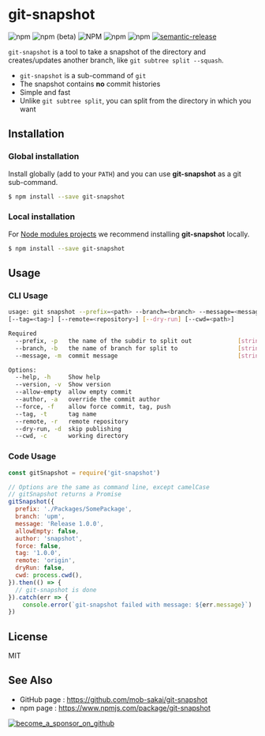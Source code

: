 # git-snapshot

![npm](https://img.shields.io/npm/v/git-snapshot)
![npm (beta)](https://img.shields.io/npm/v/git-snapshot/beta)
![NPM](https://img.shields.io/npm/l/git-snapshot)
![npm](https://img.shields.io/npm/dy/git-snapshot)
![npm](https://github.com/mob-sakai/git-snapshot/workflows/CI/badge.svg)
[![semantic-release](https://img.shields.io/badge/%20%20%F0%9F%93%A6%F0%9F%9A%80-semantic--release-e10079.svg)](https://github.com/semantic-release/semantic-release)

`git-snapshot` is a tool to take a snapshot of the directory and creates/updates another branch, like `git subtree split --squash`.

- `git-snapshot` is a sub-command of `git`
- The snapshot contains **no** commit histories
- Simple and fast
- Unlike `git subtree split`, you can split from the directory in which you want

## Installation

### Global installation

Install globally (add to your `PATH`) and you can use **git-snapshot** as a git sub-command.

```bash
$ npm install --save git-snapshot 
```

### Local installation

For [Node modules projects](https://docs.npmjs.com/getting-started/creating-node-modules) we recommend installing **git-snapshot** locally.

```bash
$ npm install --save git-snapshot 
```

## Usage

### CLI Usage

```sh
usage: git snapshot --prefix=<path> --branch=<branch> --message=<message>
[--tag=<tag>] [--remote=<repository>] [--dry-run] [--cwd=<path>]

Required
  --prefix, -p   the name of the subdir to split out             [string] [required]
  --branch, -b   the name of branch for split to                 [string] [required]
  --message, -m  commit message                                  [string] [required]

Options:
  --help, -h     Show help                                                 [boolean]
  --version, -v  Show version                                              [boolean]
  --allow-empty  allow empty commit                                        [boolean]
  --author, -a   override the commit author                                 [string]
  --force, -f    allow force commit, tag, push                             [boolean]
  --tag, -t      tag name                                                   [string]
  --remote, -r   remote repository                                          [string]
  --dry-run, -d  skip publishing                                           [boolean]
  --cwd, -c      working directory                                          [string]
```

### Code Usage

```js
const gitSnapshot = require('git-snapshot')

// Options are the same as command line, except camelCase
// gitSnapshot returns a Promise
gitSnapshot({
  prefix: './Packages/SomePackage',
  branch: 'upm',
  message: 'Release 1.0.0',
  allowEmpty: false,
  author: 'snapshot',
  force: false,
  tag: '1.0.0',
  remote: 'origin',
  dryRun: false,
  cwd: process.cwd(),
}).then(() => {
  // git-snapshot is done
}).catch(err => {
    console.error(`git-snapshot failed with message: ${err.message}`)
})
```

## License

MIT

## See Also

- GitHub page : https://github.com/mob-sakai/git-snapshot
- npm page : https://www.npmjs.com/package/git-snapshot

[![become_a_sponsor_on_github](https://user-images.githubusercontent.com/12690315/66942881-03686280-f085-11e9-9586-fc0b6011029f.png)](https://github.com/users/mob-sakai/sponsorship)
